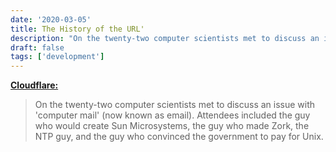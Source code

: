 ```yaml
---
date: '2020-03-05'
title: The History of the URL'
description: "On the twenty-two computer scientists met to discuss an issue with 'computer mail' (now known as email). Attendees included the guy who would create Sun Microsystems, the guy who made Zork, the NTP guy, and the guy who convinced the government to pay for Unix."
draft: false
tags: ['development']
---
```


**[Cloudflare:](https://blog.cloudflare.com/the-history-of-the-url/)**

> On the twenty-two computer scientists met to discuss an issue with 'computer mail' (now known as email). Attendees included the guy who would create Sun Microsystems, the guy who made Zork, the NTP guy, and the guy who convinced the government to pay for Unix.<!-- excerpt -->

